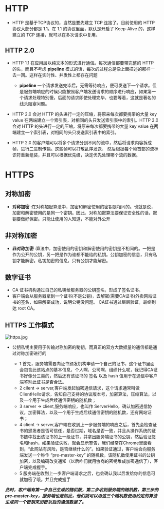 # HTTP

* HTTP 是基于TCP协议的，当然是要先建立 TCP 连接了。目前使用的 HTTP 协议大部分都是 1.1。在 1.1 的协议里面，默认是开启了 Keep-Alive 的，这样建立的 TCP 连接，就可以在多次请求中复用。

## HTTP 2.0

* HTTP 1.1 在应用层以纯文本的形式进行通信。每次通信都要带完整的 HTTP 的头，而且不考虑 __pipeline__ 模式的话，每次的过程总是像上面描述的那样一去一回。这样在实时性、并发性上都存在问题
  * __pipeline__ 一个请求发送完毕后，无需等待响应，便可发送下一个请求。但是服务端响应的时候只能按照客户端发送请求的顺序进行响应，如果第一个请求处理特别慢，后面的请求即使处理完毕，也要等着，这就是著名的线头阻塞问题。 

* HTTP 2.0 会对 HTTP 的头进行一定的压缩，将原来每次都要携带的大量 key value 在两端建立一个索引表，对相同的头只发送索引表中的索引。HTTP 2.0 会对 HTTP 的头进行一定的压缩，将原来每次都要携带的大量 key value 在两端建立一个索引表，对相同的头只发送索引表中的索引。
* HTTP 2.0 的客户端可以将多个请求分到不同的流中，然后将请求内容拆成帧，进行二进制传输。这些帧可以打散乱序发送， 然后根据每个帧首部的流标识符重新组装，并且可以根据优先级，决定优先处理哪个流的数据。

# HTTPS

## 对称加密

* __对称加密__ :在对称加密算法中，加密和解密使用的密钥是相同的。也就是说，加密和解密使用的是同一个密钥。因此，对称加密算法要保证安全性的话，密钥要做好保密。只能让使用的人知道，不能对外公开

## 非对称加密

* __非对称加密__ :算法中，加密使用的密钥和解密使用的密钥是不相同的。一把是作为公开的公钥，另一把是作为谁都不能给的私钥。公钥加密的信息，只有私钥才能解密。私钥加密的信息，只有公钥才能解密。 

## 数字证书

* CA 证书机构通过自己的私钥给服务器的公钥签名，形成了签名证书。
* 客户端会从服务器拿到一个证书(不是公钥)，去解密(需要CA证书)外卖网站证书的签名，如果解密成功，说明公钥没问题。 CA证书通过层层验证，最终到达 root CA。

## HTTPS 工作模式

![https.jpg](https://i.loli.net/2021/03/20/YRQLMSNsapHlUyi.jpg)

* 公钥私钥主要用于传输对称加密的秘钥，而真正的双方大数据量的通信都是通过对称加密进行的

  * 1 首先，服务端需要向证书颁发机构申请一个自己的证书，这个证书里面会包含此该站点的基本信息，个人啊，公司啊，组织什么呢，我记得CA证书好像分三类的，然后还有该证书的 签名 以及 hash 值用于在通信中客户端鉴别此证书是否合法。
  * 2 cilent -> server,客户端发起加密通信请求，这个请求通常叫做 ClientHello请求，告知自己支持的协议版本号，加密算法，压缩算法，以及一个用于生成后续通信密钥的随机数；
  * 3 server -> client,服务端响应，也叫作 ServerHello，确认加密通信协议，加密算法，以及一个用于生成后续通信密钥的随机数，还有网站证书；
  * 4 client -> server,客户端在收到上一步服务端的响应之后，首先会检查证书的颁发者是否可信任，是否过期，域名是否一致，并且从操作系统的证书链中找出该证书的上一级证书，并拿出服务端证书的公钥，然后验证签名和hash，如果验证失败，就会显示警告，我们经常在Chrome里面看到，“此网站有风险，是否继续什么的”。如果验证通过，客户端会向服务端发送一个称作 “pre-master-key” 的随机数，该随机数使用证书的公钥加密，以及编码改变通知（以后咋们就用协商的密钥堆成加密通信了），客户端完成握手。
  * 5 服务端在收到上一步客户端请求之后，也会确认我以后发给你的信息可就加密了哦，并且完成握手

***此时，客户端有第一步自己生成的随机数，第二步收到服务端的随机数，第三步的 pre-master-key，服务端也是如此，他们就可以用这三个随机数使用约定的算法生成同一个密钥来加密以后的通信数据了。***



